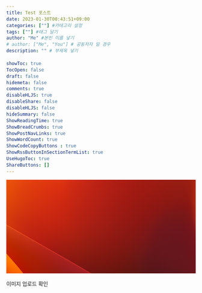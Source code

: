 ```yaml
---
title: Test 포스트
date: 2023-01-30T00:43:51+09:00
categories: [""] #카테고리 설정
tags: [""] #태그 달기
author: "Me" #본인 이름 넣기  
# author: ["Me", "You"] # 공동저자 일 경우
description: "" # 부제목 넣기

showToc: true
TocOpen: false
draft: false
hidemeta: false
comments: true
disableHLJS: true 
disableShare: false
disableHLJS: false  
hideSummary: false
ShowReadingTime: true
ShowBreadCrumbs: true
ShowPostNavLinks: true
ShowWordCount: true
ShowCodeCopyButtons : true
ShowRssButtonInSectionTermList: true
UseHugoToc: true
ShareButtons: []
---
```


![Untitled](images/Untitled.png)

이미지 업로드 확인